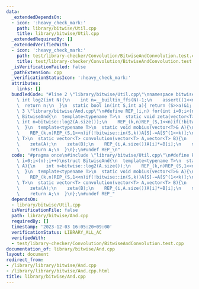 ```yaml
---
data:
  _extendedDependsOn:
  - icon: ':heavy_check_mark:'
    path: library/bitwise/Util.cpp
    title: library/bitwise/Util.cpp
  _extendedRequiredBy: []
  _extendedVerifiedWith:
  - icon: ':heavy_check_mark:'
    path: test/library-checker/Convolution/BitwiseAndConvolution.test.cpp
    title: test/library-checker/Convolution/BitwiseAndConvolution.test.cpp
  _isVerificationFailed: false
  _pathExtension: cpp
  _verificationStatusIcon: ':heavy_check_mark:'
  attributes:
    links: []
  bundledCode: "#line 2 \"library/bitwise/Util.cpp\"\nnamespace bitwise{\n  static\
    \ int log2(int N){\n    int n=__builtin_ffs(N)-1;\n    assert((1<<n)==N);\n  \
    \  return n;\n  }\n  static bool in(int S,int a){ return (S>>a)&1; }\n}\n#line\
    \ 3 \"library/bitwise/And.cpp\"\n#define REP_(i,n) for(int i=0;i<(n);i++)\nstruct\
    \ BitwiseAnd{\n  template<typename T>\n  static void zeta(vector<T>& A){\n   \
    \ int n=bitwise::log2(A.size());\n    REP_(k,n)REP_(S,1<<n)if(!bitwise::in(S,k))A[S]+=A[S^(1<<k)];\n\
    \  }\n  template<typename T>\n  static void mobius(vector<T>& A){\n    int n=bitwise::log2(A.size());\n\
    \    REP_(k,n)REP_(S,1<<n)if(!bitwise::in(S,k))A[S]-=A[S^(1<<k)];\n  }\n  template<typename\
    \ T>\n  static vector<T> convolution(vector<T> A,vector<T> B){\n    assert(A.size()==B.size());\n\
    \    zeta(A);\n    zeta(B);\n    REP_(i,A.size())A[i]*=B[i];\n    mobius(A);\n\
    \    return A;\n  }\n};\n#undef REP_\n"
  code: "#pragma once\n#include \"library/bitwise/Util.cpp\"\n#define REP_(i,n) for(int\
    \ i=0;i<(n);i++)\nstruct BitwiseAnd{\n  template<typename T>\n  static void zeta(vector<T>&\
    \ A){\n    int n=bitwise::log2(A.size());\n    REP_(k,n)REP_(S,1<<n)if(!bitwise::in(S,k))A[S]+=A[S^(1<<k)];\n\
    \  }\n  template<typename T>\n  static void mobius(vector<T>& A){\n    int n=bitwise::log2(A.size());\n\
    \    REP_(k,n)REP_(S,1<<n)if(!bitwise::in(S,k))A[S]-=A[S^(1<<k)];\n  }\n  template<typename\
    \ T>\n  static vector<T> convolution(vector<T> A,vector<T> B){\n    assert(A.size()==B.size());\n\
    \    zeta(A);\n    zeta(B);\n    REP_(i,A.size())A[i]*=B[i];\n    mobius(A);\n\
    \    return A;\n  }\n};\n#undef REP_"
  dependsOn:
  - library/bitwise/Util.cpp
  isVerificationFile: false
  path: library/bitwise/And.cpp
  requiredBy: []
  timestamp: '2023-12-03 16:05:20+09:00'
  verificationStatus: LIBRARY_ALL_AC
  verifiedWith:
  - test/library-checker/Convolution/BitwiseAndConvolution.test.cpp
documentation_of: library/bitwise/And.cpp
layout: document
redirect_from:
- /library/library/bitwise/And.cpp
- /library/library/bitwise/And.cpp.html
title: library/bitwise/And.cpp
---
```

